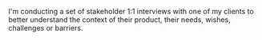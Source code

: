 I'm conducting a set of stakeholder 1:1 interviews with one of my clients to better understand the context of their product, their needs, wishes, challenges or barriers.